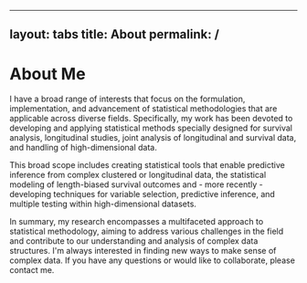 
---
layout: tabs
title: About
permalink: /
---

# About Me

I have a broad range of interests that focus on the formulation, implementation, and advancement of statistical methodologies that are applicable across diverse fields. Specifically, my work has been devoted to developing and applying statistical methods specially designed for survival analysis, longitudinal studies, joint analysis of longitudinal and survival data, and handling of high-dimensional data.

This broad scope includes creating statistical tools that enable predictive inference from complex clustered or longitudinal data, the statistical modeling of length-biased survival outcomes and - more recently - developing techniques for variable selection, predictive inference, and multiple testing within high-dimensional datasets.

In summary, my research encompasses a multifaceted approach to statistical methodology, aiming to address various challenges in the field and contribute to our understanding and analysis of complex data structures. I'm always interested in finding new ways to make sense of complex data. If you have any questions or would like to collaborate, please contact me.